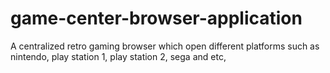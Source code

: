 # game-center-browser-application
 A centralized retro gaming browser which open different platforms such as nintendo, play station 1, play station 2, sega and etc,
